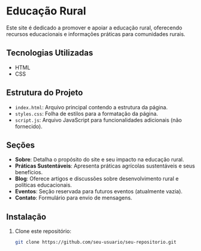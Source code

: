 # Educação Rural

Este site é dedicado a promover e apoiar a educação rural, oferecendo recursos educacionais e informações práticas para comunidades rurais.

## Tecnologias Utilizadas

- HTML
- CSS

## Estrutura do Projeto

- `index.html`: Arquivo principal contendo a estrutura da página.
- `styles.css`: Folha de estilos para a formatação da página.
- `script.js`: Arquivo JavaScript para funcionalidades adicionais (não fornecido).

## Seções

- **Sobre**: Detalha o propósito do site e seu impacto na educação rural.
- **Práticas Sustentáveis**: Apresenta práticas agrícolas sustentáveis e seus benefícios.
- **Blog**: Oferece artigos e discussões sobre desenvolvimento rural e políticas educacionais.
- **Eventos**: Seção reservada para futuros eventos (atualmente vazia).
- **Contato**: Formulário para envio de mensagens.

## Instalação

1. Clone este repositório:
   ```bash
   git clone https://github.com/seu-usuario/seu-repositorio.git
